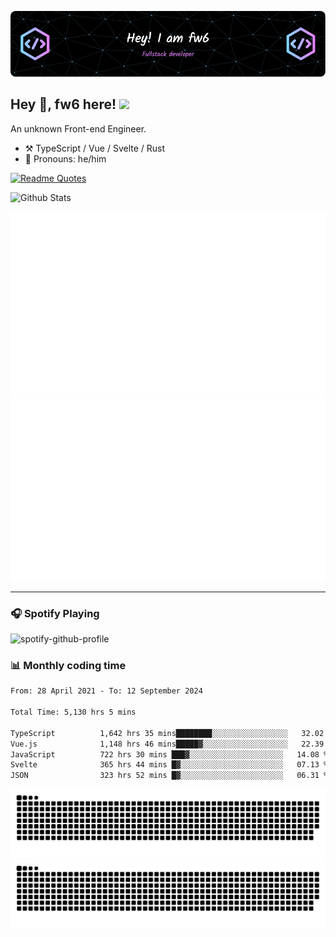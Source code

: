 ![Header](github-header-image.png)

## Hey 👋, fw6 here! <img src="https://github.githubassets.com/images/mona-whisper.gif" height="24" />


An unknown Front-end Engineer.

-   :hammer_and_pick: TypeScript / Vue / Svelte / Rust
-   :man: Pronouns: he/him


[![Readme Quotes](https://quotes-github-readme.vercel.app/api?type=horizontal&theme=algolia)](https://github.com/piyushsuthar/github-readme-quotes)



![Github Stats](https://github-readme-stats.vercel.app/api?username=fw6&bg_color=30,e96443,904e95&title_color=fff&text_color=fff)

![](https://raw.githubusercontent.com/fw6/github-stats-transparent/output/generated/overview.svg)
![](https://raw.githubusercontent.com/fw6/github-stats-transparent/output/generated/languages.svg)


---

### 🎧 Spotify Playing

<!-- ![spotify-github-profile](/img/default.svg) -->

![spotify-github-profile](https://spotify-github-profile.vercel.app/api/view.svg?uid=r6wn4hdvypv0lkzyrj0e0pjct&cover_image=true&theme=default&show_offline=true&background_color=9a10ad&interchange=true&bar_color_cover=true)



### :bar_chart: Monthly coding time 

<!--START_SECTION:waka-->

```txt
From: 28 April 2021 - To: 12 September 2024

Total Time: 5,130 hrs 5 mins

TypeScript          1,642 hrs 35 mins████████░░░░░░░░░░░░░░░░░   32.02 %
Vue.js              1,148 hrs 46 mins█████▓░░░░░░░░░░░░░░░░░░░   22.39 %
JavaScript          722 hrs 30 mins ███▓░░░░░░░░░░░░░░░░░░░░░   14.08 %
Svelte              365 hrs 44 mins █▓░░░░░░░░░░░░░░░░░░░░░░░   07.13 %
JSON                323 hrs 52 mins █▓░░░░░░░░░░░░░░░░░░░░░░░   06.31 %
```

<!--END_SECTION:waka-->




![github contribution grid snake animation](https://raw.githubusercontent.com/platane/platane/output/github-contribution-grid-snake-dark.svg#gh-dark-mode-only)![github contribution grid snake animation](https://raw.githubusercontent.com/platane/platane/output/github-contribution-grid-snake.svg#gh-light-mode-only)
